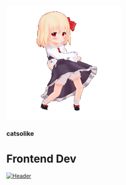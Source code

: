[![Wallpaper](https://github.com/catsolike/catsolike/blob/master/assets/anime-girl-dance.gif)](https://github.com/catsolike)
### catsolike
# Frontend Dev
[![Header](https://img.shields.io/badge/dynamic/json?url=https%3A%2F%2Fraw.githubusercontent.com%2Fcatsolike%2Fcatsolike%2Fmaster%2Fassets%2Fbadges.json&query=%24.nuxt&style=for-the-badge&logo=nuxtdotjs&label=Nuxt&labelColor=020202&color=efefef&link=https%3A%2F%2Fnuxt.com%2F)](https://nuxt.com)
